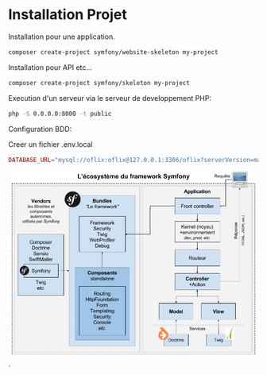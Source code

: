 Installation Projet 
====================

Installation pour une application.

```bash
composer create-project symfony/website-skeleton my-project 
```

Installation pour API etc...

```bash
composer create-project symfony/skeleton my-project
```

Execution d'un serveur via le serveur de developpement PHP:

```bash
php -S 0.0.0.0:8000 -t public
```
Configuration BDD:

Creer un fichier .env.local

```php 
DATABASE_URL="mysql://oflix:oflix@127.0.0.1:3306/oflix?serverVersion=mariadb-10.3.25"
```

![Ecosysteme Symfo](/images/symfony-ecosystem-1.png "Ecosysteme Symfo").
